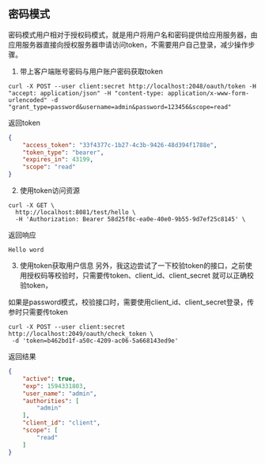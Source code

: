 ## 密码模式
密码模式用户相对于授权码模式，就是用户将用户名和密码提供给应用服务器，由应用服务器直接向授权服务器申请访问token，不需要用户自己登录，减少操作步骤。

1. 带上客户端账号密码与用户账户密码获取token
```
curl -X POST --user client:secret http://localhost:2048/oauth/token -H "accept: application/json" -H "content-type: application/x-www-form-urlencoded" -d "grant_type=password&username=admin&password=123456&scope=read"
```
返回token
```json
{
    "access_token": "33f4377c-1b27-4c3b-9426-48d394f1788e",
    "token_type": "bearer",
    "expires_in": 43199,
    "scope": "read"
}
```
2. 使用token访问资源
```
curl -X GET \
  http://localhost:8081/test/hello \
  -H 'Authorization: Bearer 58d25f8c-ea0e-40e0-9b55-9d7ef25c8145' \
```
返回响应
```
Hello word
```

3.  使用token获取用户信息
另外，我这边尝试了一下校验token的接口，之前使用授权码等校验时，只需要传token、client_id、client_secret 
就可以正确校验token，

如果是password模式，校验接口时，需要使用client_id、client_secret登录，传参时只需要传token

```
curl -X POST --user client:secret  http://localhost:2049/oauth/check_token \
 -d 'token=b462bd1f-a50c-4209-ac06-5a668143ed9e'
```
返回结果
```json
{
    "active": true,
    "exp": 1594331803,
    "user_name": "admin",
    "authorities": [
        "admin"
    ],
    "client_id": "client",
    "scope": [
        "read"
    ]
}
```
